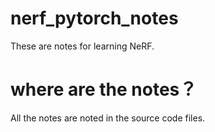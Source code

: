 # nerf_pytorch_notes
These are notes for learning NeRF. 
# where are the notes？
All the notes are noted in the source code files.
